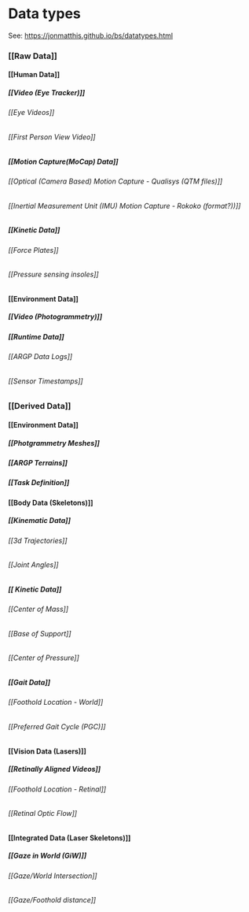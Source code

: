 # Data types

See: https://jonmatthis.github.io/bs/datatypes.html
### [[Raw Data]]
#### [[Human Data]]
##### [[Video (Eye Tracker)]]
###### [[Eye Videos]]
###### [[First Person View Video]]
##### [[Motion Capture(MoCap) Data]]
###### [[Optical (Camera Based) Motion Capture - Qualisys (QTM files)]]
###### [[Inertial Measurement Unit (IMU) Motion Capture -  Rokoko (format?))]]
##### [[Kinetic Data]]
###### [[Force Plates]]
###### [[Pressure sensing insoles]]
#### [[Environment Data]]
##### [[Video (Photogrammetry)]]
##### [[Runtime Data]]
###### [[ARGP Data Logs]]
###### [[Sensor Timestamps]]

### [[Derived Data]]

#### [[Environment Data]]
##### [[Photgrammetry Meshes]]
##### [[ARGP Terrains]]
##### [[Task Definition]]

#### [[Body Data (Skeletons)]]
##### [[Kinematic Data]]
###### [[3d Trajectories]]
###### [[Joint Angles]]
##### [[ Kinetic Data]]
###### [[Center of Mass]]
###### [[Base of Support]]
###### [[Center of Pressure]]
##### [[Gait Data]]
###### [[Foothold Location - World]]
###### [[Preferred Gait Cycle (PGC)]]

#### [[Vision Data (Lasers)]]
##### [[Retinally Aligned Videos]]
###### [[Foothold Location - Retinal]]
###### [[Retinal Optic Flow]]

#### [[Integrated Data (Laser Skeletons)]]
##### [[Gaze in World (GiW)]]
###### [[Gaze/World Intersection]]
###### [[Gaze/Foothold distance]]